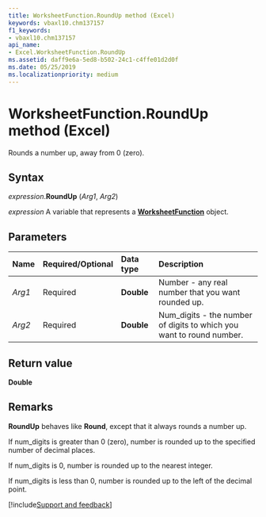 ```yaml
---
title: WorksheetFunction.RoundUp method (Excel)
keywords: vbaxl10.chm137157
f1_keywords:
- vbaxl10.chm137157
api_name:
- Excel.WorksheetFunction.RoundUp
ms.assetid: daff9e6a-5ed8-b502-24c1-c4ffe01d2d0f
ms.date: 05/25/2019
ms.localizationpriority: medium
---
```



# WorksheetFunction.RoundUp method (Excel)

Rounds a number up, away from 0 (zero).


## Syntax

_expression_.**RoundUp** (_Arg1_, _Arg2_)

_expression_ A variable that represents a **[WorksheetFunction](Excel.WorksheetFunction.md)** object.


## Parameters

|Name|Required/Optional|Data type|Description|
|:-----|:-----|:-----|:-----|
| _Arg1_|Required| **Double**|Number - any real number that you want rounded up.|
| _Arg2_|Required| **Double**|Num_digits - the number of digits to which you want to round number.|

## Return value

**Double**


## Remarks

**RoundUp** behaves like **Round**, except that it always rounds a number up.
    
If num_digits is greater than 0 (zero), number is rounded up to the specified number of decimal places.
    
If num_digits is 0, number is rounded up to the nearest integer.
    
If num_digits is less than 0, number is rounded up to the left of the decimal point.
    


[!include[Support and feedback](~/includes/feedback-boilerplate.md)]
